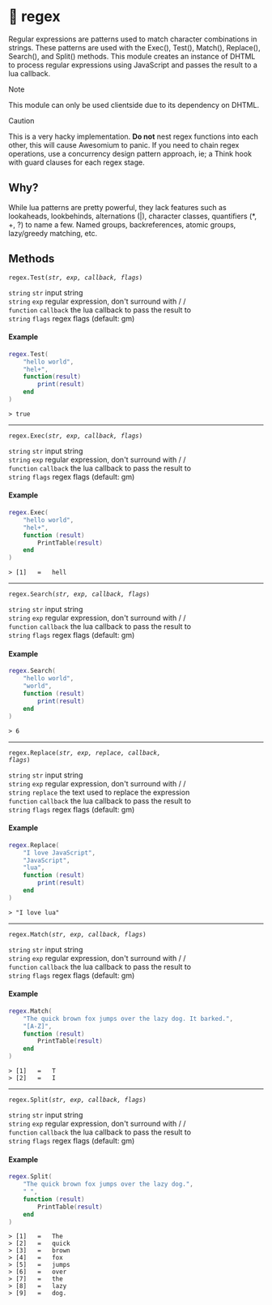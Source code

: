 
# 🧵 regex

Regular expressions are patterns used to match character combinations in strings. These patterns are used with the Exec(), Test(), Match(), Replace(), Search(), and Split() methods. This module creates an instance of DHTML to process regular expressions using JavaScript and passes the result to a lua callback.

> [!NOTE]
> This module can only be used clientside due to its dependency on DHTML.

> [!CAUTION]
> This is a very hacky implementation. **Do not** nest regex functions into each other, this will cause Awesomium to panic. If you need to chain regex operations, use a concurrency design pattern approach, ie; a Think hook with guard clauses for each regex stage.

## Why?

While lua patterns are pretty powerful, they lack features such as lookaheads, lookbehinds, alternations (|), character classes, quantifiers (*, +, ?) to name a few. Named groups, backreferences, atomic groups, lazy/greedy matching, etc.

## Methods

<code>regex.Test(<i>str, exp, callback, flags</i>)</code>

<code>string</code> <code>str</code> input string<br>
<code>string</code> <code>exp</code> regular expression, don't surround with / /<br>
<code>function</code> <code>callback</code> the lua callback to pass the result to<br>
<code>string</code> <code>flags</code> regex flags (default: gm)<br>

#### Example

```lua
regex.Test(
	"hello world",
	"hel+",
	function(result)
		print(result)
	end
)
```

```
> true
```

---

<code>regex.Exec(<i>str, exp, callback, flags</i>)</code>

<code>string</code> <code>str</code> input string<br>
<code>string</code> <code>exp</code> regular expression, don't surround with / /<br>
<code>function</code> <code>callback</code> the lua callback to pass the result to<br>
<code>string</code> <code>flags</code> regex flags (default: gm)<br>

#### Example

```lua
regex.Exec(
	"hello world",
	"hel+",
	function (result)
		PrintTable(result)
	end
)
```

```
> [1]	=	hell
```

---

<code>regex.Search(<i>str, exp, callback, flags</i>)</code>

<code>string</code> <code>str</code> input string<br>
<code>string</code> <code>exp</code> regular expression, don't surround with / /<br>
<code>function</code> <code>callback</code> the lua callback to pass the result to<br>
<code>string</code> <code>flags</code> regex flags (default: gm)<br>

#### Example

```lua
regex.Search(
	"hello world",
	"world",
	function (result)
		print(result)
	end
)
```

```
> 6
```

---

<code>regex.Replace(<i>str, exp, replace, callback, flags</i>)</code>

<code>string</code> <code>str</code> input string<br>
<code>string</code> <code>exp</code> regular expression, don't surround with / /<br>
<code>string</code> <code>replace</code> the text used to replace the expression<br>
<code>function</code> <code>callback</code> the lua callback to pass the result to<br>
<code>string</code> <code>flags</code> regex flags (default: gm)<br>

#### Example

```lua
regex.Replace(
	"I love JavaScript",
	"JavaScript",
	"lua",
	function (result)
		print(result)
	end
)
```

```
> "I love lua"
```

---

<code>regex.Match(<i>str, exp, callback, flags</i>)</code>

<code>string</code> <code>str</code> input string<br>
<code>string</code> <code>exp</code> regular expression, don't surround with / /<br>
<code>function</code> <code>callback</code> the lua callback to pass the result to<br>
<code>string</code> <code>flags</code> regex flags (default: gm)<br>

#### Example

```lua
regex.Match(
	"The quick brown fox jumps over the lazy dog. It barked.",
	"[A-Z]",
	function (result)
		PrintTable(result)
	end
)
```

```
> [1]	=	T
> [2]	=	I
```

---

<code>regex.Split(<i>str, exp, callback, flags</i>)</code>

<code>string</code> <code>str</code> input string<br>
<code>string</code> <code>exp</code> regular expression, don't surround with / /<br>
<code>function</code> <code>callback</code> the lua callback to pass the result to<br>
<code>string</code> <code>flags</code> regex flags (default: gm)<br>

#### Example

```lua
regex.Split(
	"The quick brown fox jumps over the lazy dog.",
	" ",
	function (result)
		PrintTable(result)
	end
)
```

```
> [1]	=	The
> [2]	=	quick
> [3]	=	brown
> [4]	=	fox
> [5]	=	jumps
> [6]	=	over
> [7]	=	the
> [8]	=	lazy
> [9]	=	dog.
```
